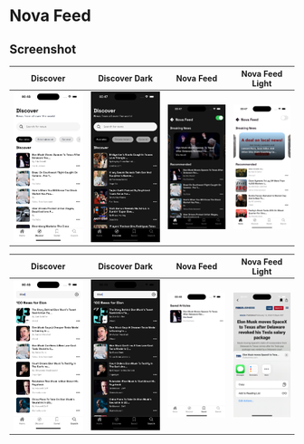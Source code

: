 # Nova Feed


## Screenshot
| Discover | Discover Dark| Nova Feed | Nova Feed Light |
|:--------:|:--------:|:--------:|:--------:|
| ![alt text](demo/discover.png) | ![alt text](demo/discover_dark.png) | ![alt text](demo/feed.png) |![alt text](demo/feed_light.png) |


| Discover | Discover Dark| Nova Feed | Nova Feed Light |
|:--------:|:--------:|:--------:|:--------:|
| ![alt text](demo/search.png) | ![alt text](demo/search_news.png) | ![alt text](demo/save.png) |![alt text](demo/share.png) |




